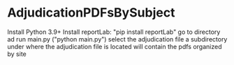 # AdjudicationPDFsBySubject

Install Python 3.9+
Install reportLab: "pip install reportLab"
go to directory ad run main.py ("python main.py")
select the adjudication file
a subdirectory under where the adjudication file is located will contain the pdfs organized by site


